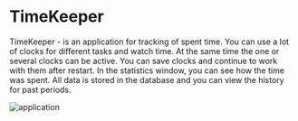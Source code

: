 # TimeKeeper
TimeKeeper - is an application for tracking of spent time.
You can use a lot of clocks for different tasks and watch time. At the same time the one or several clocks can be active. You can save clocks and continue to work with them after restart. In the statistics window, you can see how the time was spent. 
All data is stored in the database and you can view the history for past periods.

![application](https://cloud.githubusercontent.com/assets/9840426/8671028/52058ea2-2a2a-11e5-9d79-f555686b427e.jpg)
